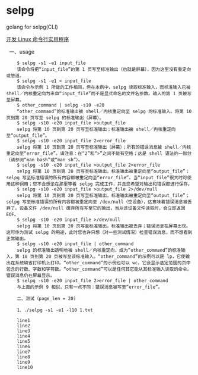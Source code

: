  # selpg
  golang for selpg(CLI)
  
  [开发 Linux 命令行实用程序](https://www.ibm.com/developerworks/cn/linux/shell/clutil/index.html)
  
  	一、usage
	
		$ selpg -s1 -e1 input_file
		该命令将把“input_file”的第 1 页写至标准输出（也就是屏幕），因为这里没有重定向或管道。
		$ selpg -s1 -e1 < input_file
		该命令与示例 1 所做的工作相同，但在本例中，selpg 读取标准输入，而标准输入已被 shell／内核重定向为来自“input_file”而不是显式命名的文件名参数。输入的第 1 页被写至屏幕。
		$ other_command | selpg -s10 -e20
		“other_command”的标准输出被 shell／内核重定向至 selpg 的标准输入。将第 10 页到第 20 页写至 selpg 的标准输出（屏幕）。
		$ selpg -s10 -e20 input_file >output_file
		selpg 将第 10 页到第 20 页写至标准输出；标准输出被 shell／内核重定向至“output_file”。
		$ selpg -s10 -e20 input_file 2>error_file
		selpg 将第 10 页到第 20 页写至标准输出（屏幕）；所有的错误消息被 shell／内核重定向至“error_file”。请注意：在“2”和“>”之间不能有空格；这是 shell 语法的一部分（请参阅“man bash”或“man sh”）。
		$ selpg -s10 -e20 input_file >output_file 2>error_file
		selpg 将第 10 页到第 20 页写至标准输出，标准输出被重定向至“output_file”；selpg 写至标准错误的所有内容都被重定向至“error_file”。当“input_file”很大时可使用这种调用；您不会想坐在那里等着 selpg 完成工作，并且您希望对输出和错误都进行保存。
		$ selpg -s10 -e20 input_file >output_file 2>/dev/null
		selpg 将第 10 页到第 20 页写至标准输出，标准输出被重定向至“output_file”；selpg 写至标准错误的所有内容都被重定向至 /dev/null（空设备），这意味着错误消息被丢弃了。设备文件 /dev/null 废弃所有写至它的输出，当从该设备文件读取时，会立即返回 EOF。
		$ selpg -s10 -e20 input_file >/dev/null
		selpg 将第 10 页到第 20 页写至标准输出，标准输出被丢弃；错误消息在屏幕出现。这可作为测试 selpg 的用途，此时您也许只想（对一些测试情况）检查错误消息，而不想看到正常输出。
		$ selpg -s10 -e20 input_file | other_command
		selpg 的标准输出透明地被 shell／内核重定向，成为“other_command”的标准输入，第 10 页到第 20 页被写至该标准输入。“other_command”的示例可以是 lp，它使输出在系统缺省打印机上打印。“other_command”的示例也可以 wc，它会显示选定范围的页中包含的行数、字数和字符数。“other_command”可以是任何其它能从其标准输入读取的命令。错误消息仍在屏幕显示。
		$ selpg -s10 -e20 input_file 2>error_file | other_command
		与上面的示例 9 相似，只有一点不同：错误消息被写至“error_file”。

		二、测试（page_len = 20)

		1、./selpg -s1 -e1 -l10 1.txt

		line1
		line2
		line3
		line4
		line5
		line6
		line7
		line8
		line9
		line10
